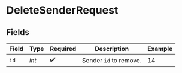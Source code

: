 # DeleteSenderRequest


## Fields

| Field                  | Type                   | Required               | Description            | Example                |
| ---------------------- | ---------------------- | ---------------------- | ---------------------- | ---------------------- |
| `id`                   | *int*                  | :heavy_check_mark:     | Sender `id` to remove. | 14                     |